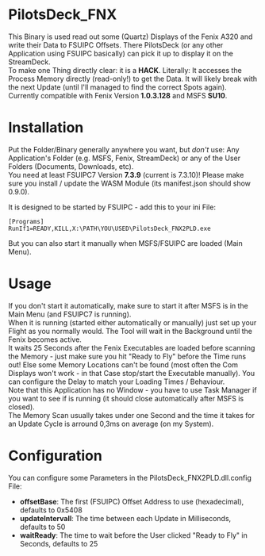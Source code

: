 # PilotsDeck_FNX
This Binary is used read out some (Quartz) Displays of the Fenix A320 and write their Data to FSUIPC Offsets. There PilotsDeck (or any other Application using FSUIPC basically) can pick it up to display it on the StreamDeck.<br/>
To make one Thing directly clear: it is a **HACK**. Literally: It accesses the Process Memory directly (read-only!) to get the Data. It will likely break with the next Update (until I'll managed to find the correct Spots again).<br/>Currently compatible with Fenix Version **1.0.3.128** and MSFS **SU10**.<br/>

# Installation
Put the Folder/Binary generally anywhere you want, but *don't* use: Any Application's Folder (e.g. MSFS, Fenix, StreamDeck) or any of the User Folders (Documents, Downloads, etc).<br/>
You need at least FSUIPC7 Version **7.3.9** (current is 7.3.10)! Please make sure you install / update the WASM Module (its manifest.json should show 0.9.0).<br/>

It is designed to be started by FSUIPC - add this to your ini File:
```
[Programs]
RunIf1=READY,KILL,X:\PATH\YOU\USED\PilotsDeck_FNX2PLD.exe
```
But you can also start it manually when MSFS/FSUIPC are loaded (Main Menu).

# Usage
If you don't start it automatically, make sure to start it after MSFS is in the Main Menu (and FSUIPC7 is running).<br/>
When it is running (started either automatically or manually) just set up your Flight as you normally would. The Tool will wait in the Background until the Fenix becomes active.<br/>
It waits 25 Seconds after the Fenix Executables are loaded before scanning the Memory - just make sure you hit "Ready to Fly" before the Time runs out! Else some Memory Locations can't be found (most often the Com Displays won't work - in that Case stop/start the Executable manually). You can configure the Delay to match your Loading Times / Behaviour.<br/>
Note that this Application has no Window - you have to use Task Manager if you want to see if is running (it should close automatically after MSFS is closed).<br/>
The Memory Scan usually takes under one Second and the time it takes for an Update Cycle is arround 0,3ms on average (on my System).

# Configuration
You can configure some Parameters in the PilotsDeck_FNX2PLD.dll.config File:
- **offsetBase**: The first (FSUIPC) Offset Address to use (hexadecimal), defaults to 0x5408
- **updateIntervall**: The time between each Update in Milliseconds, defaults to 50
- **waitReady**: The time to wait before the User clicked "Ready to Fly" in Seconds, defaults to 25


